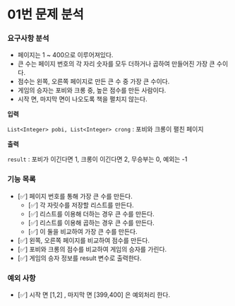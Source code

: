 # 01번 문제 분석

### 요구사항 분석

- 페이지는 1 ~ 400으로 이루어져있다.
- 큰 수는 페이지 번호의 각 자리 숫자를 모두 더하거나 곱하여 만들어진 가장 큰 수이다.
- 점수는 왼쪽, 오른쪽 페이지로 만든 큰 수 중 가장 큰 수이다.
- 게임의 승자는 포비와 크롱 중, 높은 점수를 만든 사람이다.
- 시작 면, 마지막 면이 나오도록 책을 펼치지 않는다.

**입력**

`List<Integer> pobi, List<Integer> crong` : 포비와 크롱이 펼친 페이지

**출력**

`result` : 포비가 이긴다면 1, 크롱이 이긴다면 2, 무승부는 0, 예외는 -1

### 기능 목록

- [✅] 페이지 번호를 통해 가장 큰 수를 만든다.
    - [✅] 각 자릿수를 저장할 리스트를 만든다.
    - [✅] 리스트를 이용해 더하는 경우 큰 수를 만든다.
    - [✅] 리스트를 이용해 곱하는 경우 큰 수를 만든다.
    - [✅] 이 둘을 비교하여 가장 큰 수를 만든다.
- [✅] 왼쪽, 오른쪽 페이지를 비교하여 점수를 만든다.
- [✅] 포비와 크롱의 점수를 비교하여 게임의 승자를 가린다.
- [✅] 게임의 승자 정보를 result 변수로 출력한다.

### 예외 사항

- [✅] 시작 면 [1,2] , 마지막 면 [399,400] 은 예외처리 한다.